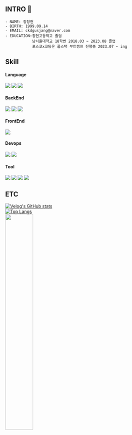 ## INTRO 👋

    - NAME: 장창현
    - BIRTH: 1999.09.14
    - EMAIL: ckdgusjang@naver.com
    - EDUCATION:창현고등학교 졸업 
                남서울대학교 18학번 2018.03 ~ 2023.08 졸업
                포스코x코딩온 풀스택 부트캠프 진행중 2023.07 ~ ing

## Skill
#### Language
<img src="https://img.shields.io/badge/Javascript-F7DF1E?style=flat-square&logo=javascript&logoColor=white"/>  <img src="https://img.shields.io/badge/Java-826100?style=flat-square"/> <img src="https://img.shields.io/badge/Python-3776AB?style=flat-square&logo=python&logoColor=white"/>
#### BackEnd
<img src="https://img.shields.io/badge/Spring-6DB33F?style=flat-square&logo=spring&logoColor=white"/> <img src="https://img.shields.io/badge/nodeJS-339933?style=flat-square&logo=node.JS&logoColor=white"/> <img src="https://img.shields.io/badge/Mysql-4479A1?style=flat-square&logo=mysql&logoColor=white"/>
#### FrontEnd
<img src="https://img.shields.io/badge/React-61DAFB?style=flat-square&logo=react&logoColor=white"/>

#### Devops
<img src="https://img.shields.io/badge/AWS-232F3E?style=flat-square&logo=amazonaws&logoColor=white"/> <img src="https://img.shields.io/badge/firebase-FFCA28?style=flat-square&logo=Firebase&logoColor=white"/> 

#### Tool
<img src="https://img.shields.io/badge/github-181717?style=flat-square&logo=Github&logoColor=white"/> <img src="https://img.shields.io/badge/slack-4A154B?style=flat-square&logo=Slack&logoColor=white"/> <img src="https://img.shields.io/badge/Notion-000000?style=flat-square&logo=Notion&logoColor=white"/> <img src="https://img.shields.io/badge/Figma-F24E1E?style=flat-square&logo=Figma&logoColor=white"/>


## ETC
[![Velog's GitHub stats](https://velog-readme-stats.vercel.app/api?name=ckdgusjang&color=dark)](https://velog.io/@ckdgusjang)   
[![Top Langs](https://github-readme-stats.vercel.app/api/top-langs/?username=changhyun-jang)](https://github.com/changhyun-jang/github-readme-stats)
<br/>
<img src="https://github-readme-stats.vercel.app/api?username=changhyun-jang&theme=tokyonight&show_icons=true" width="42%" />
